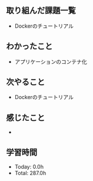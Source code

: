 ## 取り組んだ課題一覧
- Dockerのチュートリアル
## わかったこと
- アプリケーションのコンテナ化
## 次やること
- Dockerのチュートリアル
## 感じたこと
- 
## 学習時間
- Today: 0.0h
- Total: 287.0h
